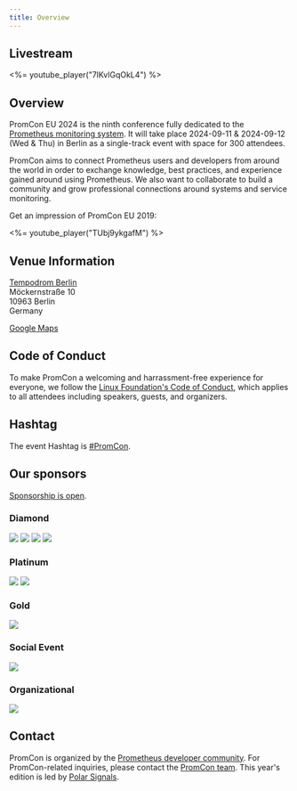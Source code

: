 ```yaml
---
title: Overview
---
```


## Livestream

<%= youtube_player("7lKvlGqOkL4") %>

## Overview

PromCon EU 2024 is the ninth conference fully dedicated to the
[Prometheus monitoring system](https://prometheus.io/). It will take place
2024-09-11 & 2024-09-12 (Wed & Thu) in Berlin as a single-track event with space for 300 attendees.

PromCon aims to connect Prometheus users and developers from around the world in order to exchange knowledge, best practices, and experience gained around using Prometheus. We also want to collaborate to build a community and grow professional connections around systems and service monitoring.

Get an impression of PromCon EU 2019:

<%= youtube_player("TUbj9ykgafM") %>

## Venue Information

[Tempodrom Berlin](https://www.tempodrom.de/en/location/)  
Möckernstraße 10  
10963 Berlin  
Germany

[Google Maps](https://maps.app.goo.gl/zNYaMfhNxZAXa6Uy6)

## Code of Conduct
 
To make PromCon a welcoming and harrassment-free experience for everyone, we
follow the [Linux Foundation's Code of Conduct](https://events.linuxfoundation.org/code-of-conduct/),
which applies to all attendees including speakers, guests, and
organizers.
 
## Hashtag
 
The event Hashtag is [#PromCon](https://twitter.com/search?q=%23PromCon).

## Our sponsors

[Sponsorship is open](https://promcon.io/2024-berlin/sponsor/).

<h3>Diamond</h3>
<div class="sponsor-logos">
  <a href="https://chronosphere.io/"><img src="/assets/chronosphere_logo_2022.svg" class="logo"></a>
  <a href="https://grafana.com/"><img src="/assets/grafana_labs_logo_light.svg" class="logo"></a>
  <a href="https://oodle.ai/"><img src="/assets/oodle_logo_blue_web.png" class="logo"></a>
  <a href="https://victoriametrics.com/"><img src="/assets/vm_logo.svg" class="logo"></a>
</div>

<h3>Platinum</h3>
<div class="sponsor-logos">
  <a href="https://www.reddit.com/"><img src="/assets/reddit_204.svg" class="Reddit logo"/></a>
  <a href="https://www.redhat.com/"><img src="/assets/red_hat-2021-ba2b65bf8a6994ed.svg" class="logo"/></a>
</div>

<h3>Gold</h3>
<div class="sponsor-logos">
  <a href="https://www.hudsonrivertrading.com/"><img src="/assets/hrt2024.svg" class="Hudson River Trading logo"/></a>
</div>

<h3>Social Event</h3>
<div class="sponsor-logos">
  <a href="https://last9.io/"><img src="/assets/last9_logo.svg" class="logo"></a>
</div>

<h3>Organizational</h3>
<div class="sponsor-logos">
  <a href="https://www.polarsignals.com/"><img src="/assets/polarsignals_logo.svg" class="logo"></a>
</div>

## Contact

PromCon is organized by the [Prometheus developer
community](https://prometheus.io/community/). For PromCon-related inquiries,
please contact the [PromCon team](mailto:promcon-organizers@googlegroups.com).
This year's edition is led by [Polar Signals](https://polarsignals.com/).
